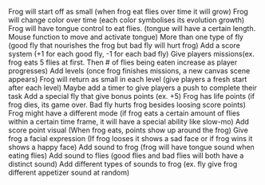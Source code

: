 Frog will start off as small (when frog eat flies over time it will grow)
Frog will change color over time (each color symbolises its evolution growth)
Frog will have tongue control to eat flies. (tongue will have a certain length. Mouse function to move and activate tongue)
More than one type of fly (good fly that nourishes the frog but bad fly will hurt frog)
Add a score system (+1 for each good fly, -1 for each bad fly)
Give players missions(ex. frog eats 5 flies at first. Then # of flies being eaten increase as player progresses)
Add levels (once frog finishes missions, a new canvas scene appears)
Frog will return as small in each level (give players a fresh start after each level)
Maybe add a timer to give players a push to complete their task
Add a special fly that give bonus points (ex. +5)
Frog has life points (if frog dies, its game over. Bad fly hurts frog besides loosing score points)
Frog might have a different mode (if frog eats a certain amount of flies within a certain time frame, it will have a special ability like slow-mo)
Add score point visual (When frog eats, points show up around the frog)
Give frog a facial expression (If frog looses it shows a sad face or if frog wins it shows a happy face)
Add sound to frog (frog will have tongue sound when eating flies)
Add sound to flies (good flies and bad flies will both have a distinct sound)
Add different types of sounds to frog (ex. fly give frog different appetizer sound at random)
